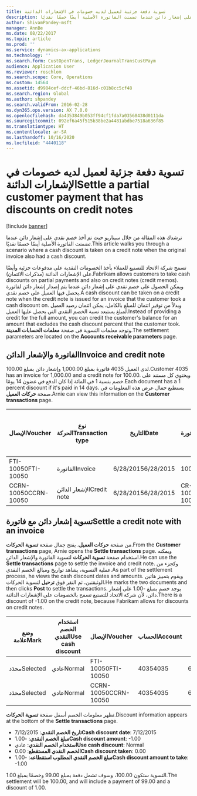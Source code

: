 ```yaml
---
title: تسوية دفعة جزئية لعميل لديه خصومات في الإشعارات الدائنة
description: ترشدك هذه المقالة من خلال سيناريو حيث تم أخذ خصم نقدي على إشعار دائن عندما تضمنت الفاتورة الأصلية أيضًا خصمًا نقديًا.
author: ShivamPandey-msft
manager: AnnBe
ms.date: 08/22/2017
ms.topic: article
ms.prod: ''
ms.service: dynamics-ax-applications
ms.technology: ''
ms.search.form: CustOpenTrans, LedgerJournalTransCustPaym
audience: Application User
ms.reviewer: roschlom
ms.search.scope: Core, Operations
ms.custom: 14564
ms.assetid: d9984cef-ddcf-46bd-816d-c01b8cc5cf48
ms.search.region: Global
ms.author: shpandey
ms.search.validFrom: 2016-02-28
ms.dyn365.ops.version: AX 7.0.0
ms.openlocfilehash: da4353849b053ff94cf1fda7a03568438d0111da
ms.sourcegitcommit: 092ef6a45f515b38be2a4481abdbe7518a636f85
ms.translationtype: HT
ms.contentlocale: ar-SA
ms.lasthandoff: 10/16/2020
ms.locfileid: "4440118"
---
```

# <a name="settle-a-partial-customer-payment-that-has-discounts-on-credit-notes"></a><span data-ttu-id="79860-103">تسوية دفعة جزئية لعميل لديه خصومات في الإشعارات الدائنة</span><span class="sxs-lookup"><span data-stu-id="79860-103">Settle a partial customer payment that has discounts on credit notes</span></span>

[!include [banner](../includes/banner.md)]

<span data-ttu-id="79860-104">ترشدك هذه المقالة من خلال سيناريو حيث تم أخذ خصم نقدي على إشعار دائن عندما تضمنت الفاتورة الأصلية أيضًا خصمًا نقديًا.</span><span class="sxs-lookup"><span data-stu-id="79860-104">This article walks you through a scenario where a cash discount is taken on a credit note when the original invoice also had a cash discount.</span></span> 

<span data-ttu-id="79860-105">تسمح شركة الاتحاد للتصنيع للعملاء بأخذ الخصومات النقدية على مدفوعات جزئية وأيضًا على الإشعارات الدائنة (مذكرات الائتمان).</span><span class="sxs-lookup"><span data-stu-id="79860-105">Fabrikam allows customers to take cash discounts on partial payments and also on credit notes (credit memos).</span></span> <span data-ttu-id="79860-106">ويمكن الحصول على خصم نقدي على إشعار دائن عندما يتم إصدار إشعار دائن لفاتورة يحصل فيها العميل على خصم نقدي.</span><span class="sxs-lookup"><span data-stu-id="79860-106">A cash discount can be taken on a credit note when the credit note is issued for an invoice that the customer took a cash discount on.</span></span> <span data-ttu-id="79860-107">وبدلاً من توفير ائتمان للمبلغ بالكامل، يمكن ائتمان رصيد العميل لمبلغ يستبعد نسبة الخصم النقدي التي يحصل عليها العميل.</span><span class="sxs-lookup"><span data-stu-id="79860-107">Instead of providing a credit for the full amount, you can credit the customer's balance for an amount that excludes the cash discount percent that the customer took.</span></span> <span data-ttu-id="79860-108">وتوجد معلمات التسوية في صفحة **معلمات الحسابات المدينة**.</span><span class="sxs-lookup"><span data-stu-id="79860-108">The settlement parameters are located on the **Accounts receivable parameters** page.</span></span>

## <a name="invoice-and-credit-note"></a><span data-ttu-id="79860-109">الفاتورة والإشعار الدائن</span><span class="sxs-lookup"><span data-stu-id="79860-109">Invoice and credit note</span></span>
<span data-ttu-id="79860-110">لدى العميل 4035 فاتورة بمبلغ 1,000.00 وإشعار دائن بمبلغ 100.00.</span><span class="sxs-lookup"><span data-stu-id="79860-110">Customer 4035 has an invoice for 1,000.00 and a credit note for 100.00.</span></span> <span data-ttu-id="79860-111">ويحتوي كل مستند على خصم بنسبة 1 في المائة إذا كان الدفع في غضون 14 يومًا.</span><span class="sxs-lookup"><span data-stu-id="79860-111">Each document has a 1 percent discount if it's paid in 14 days.</span></span> <span data-ttu-id="79860-112">يستطيع جمال عرض هذه المعلومات في صفحة **حركات العميل**.</span><span class="sxs-lookup"><span data-stu-id="79860-112">Arnie can view this information on the **Customer transactions** page.</span></span>

| <span data-ttu-id="79860-113">الإيصال</span><span class="sxs-lookup"><span data-stu-id="79860-113">Voucher</span></span>    | <span data-ttu-id="79860-114">نوع الحركة</span><span class="sxs-lookup"><span data-stu-id="79860-114">Transaction type</span></span> | <span data-ttu-id="79860-115">التاريخ</span><span class="sxs-lookup"><span data-stu-id="79860-115">Date</span></span>      | <span data-ttu-id="79860-116">الفاتورة</span><span class="sxs-lookup"><span data-stu-id="79860-116">Invoice</span></span>  | <span data-ttu-id="79860-117">المبلغ في خصم بعملة الحركة</span><span class="sxs-lookup"><span data-stu-id="79860-117">Amount in transaction currency debit</span></span> | <span data-ttu-id="79860-118">المبلغ في الائتمان بعملة الحركة</span><span class="sxs-lookup"><span data-stu-id="79860-118">Amount in transaction currency credit</span></span> | <span data-ttu-id="79860-119">الرصيد</span><span class="sxs-lookup"><span data-stu-id="79860-119">Balance</span></span>  | <span data-ttu-id="79860-120">عملة</span><span class="sxs-lookup"><span data-stu-id="79860-120">Currency</span></span> |
|------------|------------------|-----------|----------|--------------------------------------|---------------------------------------|----------|----------|
| <span data-ttu-id="79860-121">FTI-10050</span><span class="sxs-lookup"><span data-stu-id="79860-121">FTI-10050</span></span>  | <span data-ttu-id="79860-122">الفاتورة</span><span class="sxs-lookup"><span data-stu-id="79860-122">Invoice</span></span>          | <span data-ttu-id="79860-123">6/28/2015</span><span class="sxs-lookup"><span data-stu-id="79860-123">6/28/2015</span></span> | <span data-ttu-id="79860-124">10050</span><span class="sxs-lookup"><span data-stu-id="79860-124">10050</span></span>    | <span data-ttu-id="79860-125">1,000.00</span><span class="sxs-lookup"><span data-stu-id="79860-125">1,000.00</span></span>                             |                                       | <span data-ttu-id="79860-126">1,000.00</span><span class="sxs-lookup"><span data-stu-id="79860-126">1,000.00</span></span> | <span data-ttu-id="79860-127">دولار أمريكي</span><span class="sxs-lookup"><span data-stu-id="79860-127">USD</span></span>      |
| <span data-ttu-id="79860-128">CCRN-10050</span><span class="sxs-lookup"><span data-stu-id="79860-128">CCRN-10050</span></span> | <span data-ttu-id="79860-129">الإشعار الدائن</span><span class="sxs-lookup"><span data-stu-id="79860-129">Credit note</span></span>      | <span data-ttu-id="79860-130">6/28/2015</span><span class="sxs-lookup"><span data-stu-id="79860-130">6/28/2015</span></span> | <span data-ttu-id="79860-131">CR-10050</span><span class="sxs-lookup"><span data-stu-id="79860-131">CR-10050</span></span> |                                      | <span data-ttu-id="79860-132">100.00</span><span class="sxs-lookup"><span data-stu-id="79860-132">100.00</span></span>                                | <span data-ttu-id="79860-133">100.00-</span><span class="sxs-lookup"><span data-stu-id="79860-133">-100.00</span></span>  | <span data-ttu-id="79860-134">دولار أمريكي</span><span class="sxs-lookup"><span data-stu-id="79860-134">USD</span></span>      |

## <a name="settle-a-credit-note-with-an-invoice"></a><span data-ttu-id="79860-135">تسوية إشعار دائن مع فاتورة</span><span class="sxs-lookup"><span data-stu-id="79860-135">Settle a credit note with an invoice</span></span>
<span data-ttu-id="79860-136">من صفحة **حركات العميل**، يفتح جمال صفحة **تسوية الحركات**.</span><span class="sxs-lookup"><span data-stu-id="79860-136">From the **Customer transactions** page, Arnie opens the **Settle transactions** page.</span></span> <span data-ttu-id="79860-137">ويمكنه استخدام صفحة **تسوية الحركات** لتسوية الفاتورة والإشعار الدائن.</span><span class="sxs-lookup"><span data-stu-id="79860-137">He can use the **Settle transactions** page to settle the invoice and credit note.</span></span> <span data-ttu-id="79860-138">وكجزء من عملية التسوية، يشاهد تواريخ ومبالغ الخصم النقدي.</span><span class="sxs-lookup"><span data-stu-id="79860-138">As part of the settlement process, he views the cash discount dates and amounts.</span></span> <span data-ttu-id="79860-139">ويقوم بتمييز هاتين الوثيقتين، ثم النقر فوق **ترحيل** لتسوية الحركات.</span><span class="sxs-lookup"><span data-stu-id="79860-139">He marks the two documents and then clicks **Post** to settle the transactions.</span></span> <span data-ttu-id="79860-140">يوجد خصم بمبلغ -1.00 على إشعار دائن، لأن شركة الاتحاد للتصنيع تسمح بالخصومات على الإشعارات الدائنة.</span><span class="sxs-lookup"><span data-stu-id="79860-140">There is a discount of -1.00 on the credit note, because Fabrikam allows for discounts on credit notes.</span></span>

| <span data-ttu-id="79860-141">وضع علامة</span><span class="sxs-lookup"><span data-stu-id="79860-141">Mark</span></span>     | <span data-ttu-id="79860-142">استخدام الخصم النقدي</span><span class="sxs-lookup"><span data-stu-id="79860-142">Use cash discount</span></span> | <span data-ttu-id="79860-143">الإيصال</span><span class="sxs-lookup"><span data-stu-id="79860-143">Voucher</span></span>    | <span data-ttu-id="79860-144">الحساب</span><span class="sxs-lookup"><span data-stu-id="79860-144">Account</span></span> | <span data-ttu-id="79860-145">التاريخ</span><span class="sxs-lookup"><span data-stu-id="79860-145">Date</span></span>      | <span data-ttu-id="79860-146">تاريخ الاستحقاق</span><span class="sxs-lookup"><span data-stu-id="79860-146">Due date</span></span>  | <span data-ttu-id="79860-147">الفاتورة</span><span class="sxs-lookup"><span data-stu-id="79860-147">Invoice</span></span>  | <span data-ttu-id="79860-148">المبلغ بعملة الحركة</span><span class="sxs-lookup"><span data-stu-id="79860-148">Amount in transaction currency</span></span> | <span data-ttu-id="79860-149">عملة</span><span class="sxs-lookup"><span data-stu-id="79860-149">Currency</span></span> | <span data-ttu-id="79860-150">المبلغ المراد تسويته</span><span class="sxs-lookup"><span data-stu-id="79860-150">Amount to settle</span></span> |
|----------|-------------------|------------|---------|-----------|-----------|----------|--------------------------------|----------|------------------|
| <span data-ttu-id="79860-151">محدَد</span><span class="sxs-lookup"><span data-stu-id="79860-151">Selected</span></span> | <span data-ttu-id="79860-152">عادي</span><span class="sxs-lookup"><span data-stu-id="79860-152">Normal</span></span>            | <span data-ttu-id="79860-153">FTI-10050</span><span class="sxs-lookup"><span data-stu-id="79860-153">FTI-10050</span></span>  | <span data-ttu-id="79860-154">4035</span><span class="sxs-lookup"><span data-stu-id="79860-154">4035</span></span>    | <span data-ttu-id="79860-155">6/28/2015</span><span class="sxs-lookup"><span data-stu-id="79860-155">6/28/2015</span></span> | <span data-ttu-id="79860-156">7/28/2015</span><span class="sxs-lookup"><span data-stu-id="79860-156">7/28/2015</span></span> | <span data-ttu-id="79860-157">10050</span><span class="sxs-lookup"><span data-stu-id="79860-157">10050</span></span>    | <span data-ttu-id="79860-158">1,000.00</span><span class="sxs-lookup"><span data-stu-id="79860-158">1,000.00</span></span>                       | <span data-ttu-id="79860-159">دولار أمريكي</span><span class="sxs-lookup"><span data-stu-id="79860-159">USD</span></span>      | <span data-ttu-id="79860-160">990.00</span><span class="sxs-lookup"><span data-stu-id="79860-160">990.00</span></span>           |
| <span data-ttu-id="79860-161">محدَد</span><span class="sxs-lookup"><span data-stu-id="79860-161">Selected</span></span> | <span data-ttu-id="79860-162">عادي</span><span class="sxs-lookup"><span data-stu-id="79860-162">Normal</span></span>            | <span data-ttu-id="79860-163">CCRN-10050</span><span class="sxs-lookup"><span data-stu-id="79860-163">CCRN-10050</span></span> | <span data-ttu-id="79860-164">4035</span><span class="sxs-lookup"><span data-stu-id="79860-164">4035</span></span>    | <span data-ttu-id="79860-165">6/28/2015</span><span class="sxs-lookup"><span data-stu-id="79860-165">6/28/2015</span></span> | <span data-ttu-id="79860-166">7/28/2015</span><span class="sxs-lookup"><span data-stu-id="79860-166">7/28/2015</span></span> | <span data-ttu-id="79860-167">CR-10050</span><span class="sxs-lookup"><span data-stu-id="79860-167">CR-10050</span></span> | <span data-ttu-id="79860-168">100.00-</span><span class="sxs-lookup"><span data-stu-id="79860-168">-100.00</span></span>                        | <span data-ttu-id="79860-169">دولار أمريكي</span><span class="sxs-lookup"><span data-stu-id="79860-169">USD</span></span>      | <span data-ttu-id="79860-170">-99.00</span><span class="sxs-lookup"><span data-stu-id="79860-170">-99.00</span></span>           |

<span data-ttu-id="79860-171">تظهر معلومات الخصم أسفل صفحة **تسوية الحركات**.</span><span class="sxs-lookup"><span data-stu-id="79860-171">Discount information appears at the bottom of the **Settle transactions** page.</span></span>

- <span data-ttu-id="79860-172">**تاريخ الخصم النقدي**: 7/12/2015</span><span class="sxs-lookup"><span data-stu-id="79860-172">**Cash discount date**: 7/12/2015</span></span> 
- <span data-ttu-id="79860-173">**مبلغ الخصم النقدي**: -1.00</span><span class="sxs-lookup"><span data-stu-id="79860-173">**Cash discount amount**: -1.00</span></span>     
- <span data-ttu-id="79860-174">**استخدام الخصم النقدي**: عادي</span><span class="sxs-lookup"><span data-stu-id="79860-174">**Use cash discount**: Normal</span></span>    
- <span data-ttu-id="79860-175">**الخصم النقدي المستقطع**: 0.00</span><span class="sxs-lookup"><span data-stu-id="79860-175">**Cash discount taken**: 0.00</span></span>      
- <span data-ttu-id="79860-176">**مبلغ الخصم النقدي المطلوب استقطاعه**: -1.00</span><span class="sxs-lookup"><span data-stu-id="79860-176">**Cash discount amount to take**: -1.00</span></span>     

<span data-ttu-id="79860-177">التسوية ستكون 100.00، وسوف تشمل دفعة بمبلغ 99.00 وخصمًا بمبلغ 1.00.</span><span class="sxs-lookup"><span data-stu-id="79860-177">The settlement will be 100.00, and will include a payment of 99.00 and a discount of 1.00.</span></span>



